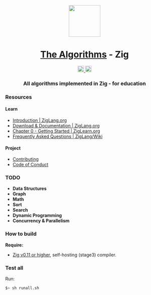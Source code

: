 <div align="center">
<!-- Title: -->
<img src="https://ziglang.org/img/zig-logo-dynamic.svg" width="100" height="100">

<h1><a href="https://github.com/TheAlgorithms/">The Algorithms</a> - Zig</h1>

<!-- Labels: -->
<a href="https://github.com/TheAlgorithms/Algorithms-Zig/actions/workflows/CI.yml">
  <img src="https://github.com/TheAlgorithms/Algorithms-Zig/actions/workflows/CI.yml/badge.svg" height="20" alt="Build workflow">
</a>
<a href="https://the-algorithms.com/discord">
  <img src="https://img.shields.io/discord/808045925556682782.svg?logo=discord&colorB=00d37d" height="20" alt="Discord community">
</a>

<!-- Short description: -->
  <h3>All algorithms implemented in Zig - for education</h3>
</div>

### Resources

#### Learn

 * [Introduction | ZigLang.org](https://ziglang.org/learn/#introduction)
 * [Download & Documentation | ZigLang.org](https://ziglang.org/download)
 * [Chapter 0 - Getting Started | ZigLearn.org](https://ziglearn.org/)
 * [Frequently Asked Questions | ZigLang/Wiki](https://github.com/ziglang/zig/wiki/FAQ)

 #### Project
 * [Contributing](CONTRIBUTING.md)
 * [Code of Conduct](CODE_OF_CONDUCT.md)
 

### TODO

- **Data Structures**
- **Graph**
- **Math**
- **Sort**
- **Search**
- **Dynamic Programming**
- **Concurrency & Parallelism**

### How to build

**Require:**
- [Zig v0.11 or higher](https://ziglang.org/download), self-hosting (stage3) compiler.

### Test all

Run:

```bash
$> sh runall.sh
```